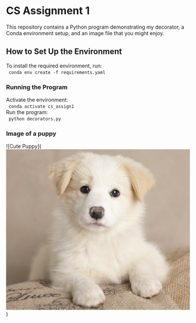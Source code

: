 # CS Assignment 1  #
This repository contains a Python program demonstrating my decorator, a Conda environment setup, and an image file that you might enjoy.  

## How to Set Up the Environment  ##
To install the required environment, run:  
<code> conda env create -f requirements.yaml </code>  

### Running the Program  ###
Activate the environment:  
<code> conda activate cs_assign1 </code>  
Run the program:  
<code> python decorators.py </code>  

### Image of a puppy  ###
![Cute Puppy](![alt text](image.png))  
